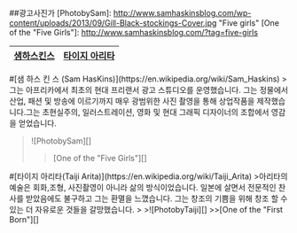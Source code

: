 ##광고사진가
[PhotobySam]: http://www.samhaskinsblog.com/wp-content/uploads/2013/09/Gill-Black-stockings-Cover.jpg "Five girls"
[One of the "Five Girls"]: http://www.samhaskinsblog.com/?tag=five-girls

[PhotobyTaiji]: https://s-media-cache-ak0.pinimg.com/564x/4d/94/56/4d94568b5a8f43927f2fb511a56ff2d5.jpg
[One of the "First Born"]: http://gallery916.com/exhibition/firstborn/#

<a href=#Sam>샘하스킨스</a> | <a href=#Taiji>타이지 아리타</a>
--------|---------

<a name=Sam>
#[샘 하스 킨 스 (Sam HasKins)](https://en.wikipedia.org/wiki/Sam_Haskins)
>그는 아프리카에서 최초의 현대 프리랜서 광고 스튜디오를 운영했습니다. 그는 정물에서 산업, 패션 및 방송에 이르기까지 매우 광범위한 사진 촬영을 통해 상업작품을 제작했습니다.그는 초현실주의, 일러스트레이션, 영화 및 현대 그래픽 디자이너의 조합에서 영감을 얻었습니다.

>![PhotobySam][]
>>[One of the "Five Girls"][]
>>

<a name=Taiji>
#[타이지 아리타(Taiji Arita)](https://en.wikipedia.org/wiki/Taiji_Arita)
>아리타의 예술은 회화,조형, 사진촬영이 아니라 삶의 방식이었습니다. 일본에 살면서 전문적인 찬사를 받았음에도 불구하고 그는 환멸을 느꼈습니다. 그는 창조의 기쁨을 위해 창조 할 수 있는 더 자유로운 것들을 갈망했습니다.
>
>![PhotobyTaiji][]
>>[One of the "First Born"][]